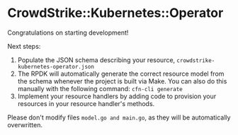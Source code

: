 # CrowdStrike::Kubernetes::Operator

Congratulations on starting development!

Next steps:

1. Populate the JSON schema describing your resource, `crowdstrike-kubernetes-operator.json`
2. The RPDK will automatically generate the correct resource model from the
   schema whenever the project is built via Make.
   You can also do this manually with the following command: `cfn-cli generate`
3. Implement your resource handlers by adding code to provision your resources in your resource handler's methods.

Please don't modify files `model.go and main.go`, as they will be automatically overwritten.

